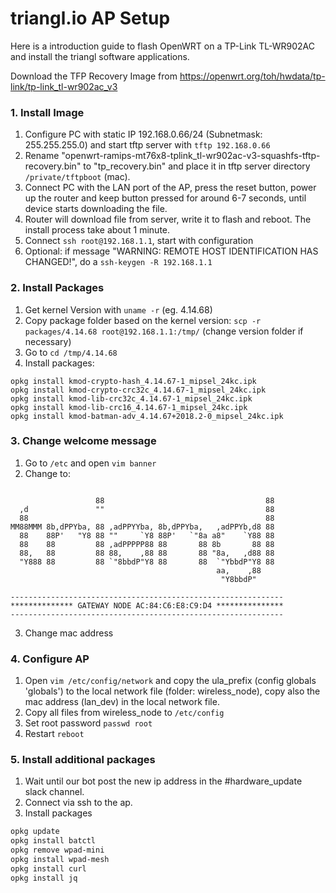# triangl.io AP Setup

Here is a introduction guide to flash OpenWRT on a TP-Link TL-WR902AC and install the triangl software applications.

Download the TFP Recovery Image from https://openwrt.org/toh/hwdata/tp-link/tp-link_tl-wr902ac_v3

### 1. Install Image
1. Configure PC with static IP 192.168.0.66/24 (Subnetmask: 255.255.255.0) and start tftp server with `tftp 192.168.0.66`
2. Rename "openwrt-ramips-mt76x8-tplink_tl-wr902ac-v3-squashfs-tftp-recovery.bin"
   to "tp_recovery.bin" and place it in tftp server directory `/private/tftpboot` (mac).
3. Connect PC with the LAN port of the AP, press the reset button, power up
   the router and keep button pressed for around 6-7 seconds, until
   device starts downloading the file.
4. Router will download file from server, write it to flash and reboot. The install process take about 1 minute.
5. Connect `ssh root@192.168.1.1`, start with configuration
6. Optional: if message "WARNING: REMOTE HOST IDENTIFICATION HAS CHANGED!", do a `ssh-keygen -R 192.168.1.1`

### 2. Install Packages
1. Get kernel Version with `uname -r` (eg. 4.14.68)
2. Copy package folder based on the kernel version: `scp -r packages/4.14.68 root@192.168.1.1:/tmp/` (change version folder if necessary)
3. Go to `cd /tmp/4.14.68` 
4. Install packages:
```
opkg install kmod-crypto-hash_4.14.67-1_mipsel_24kc.ipk
opkg install kmod-crypto-crc32c_4.14.67-1_mipsel_24kc.ipk
opkg install kmod-lib-crc32c_4.14.67-1_mipsel_24kc.ipk
opkg install kmod-lib-crc16_4.14.67-1_mipsel_24kc.ipk
opkg install kmod-batman-adv_4.14.67+2018.2-0_mipsel_24kc.ipk
```

### 3. Change welcome message
1. Go to `/etc` and open `vim banner`
2. Change to:
```

                   88                                    88
  ,d               ""                                    88
  88                                                     88
MM88MMM 8b,dPPYba, 88 ,adPPYYba, 8b,dPPYba,   ,adPPYb,d8 88
  88    88P'   "Y8 88 ""     `Y8 88P'   `"8a a8"    `Y88 88
  88    88         88 ,adPPPPP88 88       88 8b       88 88
  88,   88         88 88,    ,88 88       88 "8a,   ,d88 88
  "Y888 88         88 `"8bbdP"Y8 88       88  `"YbbdP"Y8 88
                                              aa,    ,88
                                               "Y8bbdP"

-------------------------------------------------------------
************** GATEWAY NODE AC:84:C6:E8:C9:D4 ***************
-------------------------------------------------------------
```
3. Change mac address

### 4. Configure AP
1. Open `vim /etc/config/network` and copy the ula_prefix (config globals 'globals') to the local network file (folder: wireless_node), copy also the mac address (lan_dev) in the local network file.
2. Copy all files from wireless_node to `/etc/config`
3. Set root password `passwd root`
4. Restart `reboot`

### 5. Install additional packages

1. Wait until our bot post the new ip address in the #hardware_update slack channel.
2. Connect via ssh to the ap.
3. Install packages

```bash
opkg update
opkg install batctl
opkg remove wpad-mini
opkg install wpad-mesh
opkg install curl
opkg install jq
```

